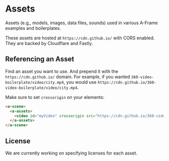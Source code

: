 # Assets

Assets (e.g,, models, images, data files, sounds) used in various A-Frame
examples and boilerplates.

These assets are hosted at `https://cdn.github.io/` with CORS enabled. They
are backed by Cloudflare and Fastly.

## Referencing an Asset

Find an asset you want to use. And prepend it with the
`https://cdn.github.io/` domain. For example, if you wanted
`360-video-boilerplate/video/city.mp4`, you would use
`https://cdn.github.io/360-video-boilerplate/video/city.mp4`.

Make sure to set `crossorigin` on your elements:

```html
<a-scene>
  <a-assets>
    <video id="myVideo" crossorigin src="https://cdn.github.io/360-video-boilerplate/video/city.mp4"></video>
  </a-assets>
</a-scene>
```

## License

We are currently working on specifying licenses for each asset.
